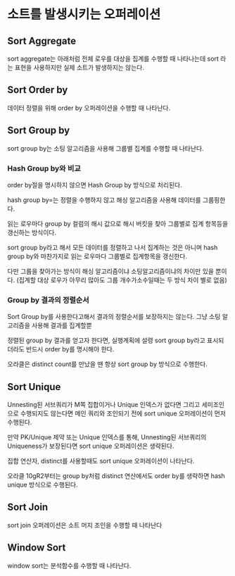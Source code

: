 # 소트를 발생시키는 오퍼레이션

## Sort Aggregate

sort aggregate는 아래처럼 전체 로우를 대상을 집계를 수행할 때 나타나는데 sort 라는 표현을 사용하지만 실제 소트가 발생하지는 않는다.

## Sort Order by

데이터 정렬을 위해 order by 오퍼레이션을 수행할 때 나타난다.

## Sort Group by

sort group by는 소팅 알고리즘을 사용해 그룹별 집계를 수행할 때 나타난다.

### Hash Group by와 비교

order by절을 명시하지 않으면 Hash Group by 방식으로 처리된다.

hash group by=는 정렬을 수행하지 않고 해싱 알고리즘을 사용해 데이터를 그룹핑한다.

읽는 로우마다 group by 컬럼의 해시 값으로 해시 버킷을 찾아 그룹별로 집계 항목등을 갱신하는 방식이다.

sort group by라고 해서 모든 데이터를 정렬하고 나서 집계하는 것은 아니며 hash group by와 마찬가지로 읽는 로우마다 그룹별로 집계항목을 갱신한다.

다만 그룹을 찾아가는 방식이 해싱 알고리즘이냐 소팅알고리즘이냐의 차이만 있을 뿐이다. (집계할 대상 로우가 아무리 많아도 그룹 개수가소수일때는 두 방식 차이 별로 없음)

### Group by 결과의 정렬순서

Sort Group by를 사용한다고해서 결과의 정렬순서를 보장하지는 않는다. 그냥 소팅 알고리즘을 사용해 결과를 집계할뿐

정렬된 group by 결과를 얻고자 한다면, 실행계획에 설령 sort group by라고 표시되더라도 반드시 order by를 명시해야 한다.

오라클은 distinct count를 만났을 땐 항상 sort group by 방식으로 수행한다.

## Sort Unique

Unnesting된 서브쿼리가 M쪽 집합이거나 Unique 인덱스가 없다면 그리고 세미조인으로 수행되지도 않는다면 메인 쿼리와 조인되기 전에 sort unique 오퍼레이션이 먼저 수행된다.

만약 PK/Unique 제약 또는 Unique 인덱스를 통해, Unnesting된 서브쿼리의 Uniqueness가 보장된다면 sort unique 오퍼레이션은 생략된다.

집합 연산자, distinct를 사용할때도 sort unique 오퍼레이션이 나타난다.

오라클 10gR2부터는 group by처럼 distinct 연산에서도 order by를 생략하면 hash unique 방식으로 수행된다.

## Sort Join

sort join 오퍼레이션은 소트 머지 조인을 수행할 때 나타난다

## Window Sort

window sort는 분석함수를 수행할 때 나타난다.
